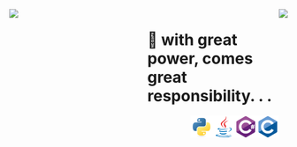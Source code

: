 <div style="display: flex;">
    <div style="flex: 1;">
        <img align="left" width="250" src="https://media4.giphy.com/media/HuMeI6fh2sKfdHlzKF/giphy.gif?cid=ecf05e47qm8bw4cso11hijweidulqzbyoztgybhtzs34xmou&ep=v1_stickers_search&rid=giphy.gif&ct=s"/>
    </div>

<div>
    <h1 text-align="right">👾 with great power, comes great responsibility. . .</h1>
    <p>
        <a href="https://www.cprogramming.com/" target="_blank" rel="noreferrer"> 
        <img align="right" src="https://raw.githubusercontent.com/devicons/devicon/master/icons/c/c-original.svg" alt="c" width="40" height="40"/> 
        </a>
        <a href="https://www.w3schools.com/cs/" target="_blank" rel="noreferrer"> 
        <img align="right" src="https://raw.githubusercontent.com/devicons/devicon/master/icons/csharp/csharp-original.svg" alt="csharp" width="40" height="40"/> 
        </a> 
        <a href="https://www.java.com" target="_blank" rel="noreferrer"> 
        <img align="right" src="https://raw.githubusercontent.com/devicons/devicon/master/icons/java/java-original.svg" alt="java" width="40" height="40"/> 
        </a> 
        <a href="https://www.python.org" target="_blank" rel="noreferrer"> 
        <img align="right" src="https://raw.githubusercontent.com/devicons/devicon/master/icons/python/python-original.svg" alt="python" width="40" height="40"/> 
        </a>
        </p>
</div>

<div>    
    <a href="https://github.com/Hisllaylla"><img align="right" height="165em" src="https://github-profile-summary-cards.vercel.app/api/cards/profile-details?username=Hisllaylla&theme=jolly&include_border=true"/>
    </a>
<div>
